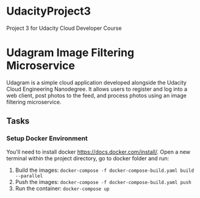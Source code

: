 # UdacityProject3
Project 3 for Udacity Cloud Developer Course 

# Udagram Image Filtering Microservice

Udagram is a simple cloud application developed alongside the Udacity Cloud Engineering Nanodegree. It allows users to register and log into a web client, post photos to the feed, and process photos using an image filtering microservice.



## Tasks

### Setup Docker Environment
You'll need to install docker https://docs.docker.com/install/. Open a new terminal within the project directory, go to docker folder and run:

1. Build the images: `docker-compose -f docker-compose-build.yaml build --parallel`
2. Push the images: `docker-compose -f docker-compose-build.yaml push`
3. Run the container: `docker-compose up`
